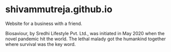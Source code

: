# shivammutreja.github.io

Website for a business with a friend. 

Biosaviour, by Sredhi Lifestyle Pvt. Ltd., was initiated in May 2020 when the novel pandemic hit the world. 
The lethal malady got the humankind together where survival was the key word.

